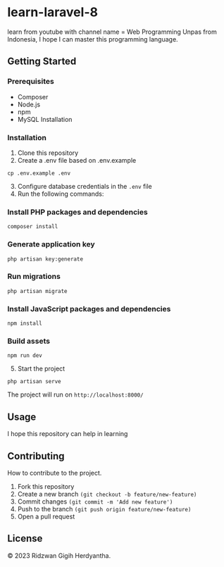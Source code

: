 # learn-laravel-8

learn from youtube with channel name = Web Programming Unpas from Indonesia, I hope I can master this programming language.

## Getting Started

### Prerequisites

- Composer
- Node.js
- npm
- MySQL
Installation

### Installation

1. Clone this repository
2. Create a .env file based on .env.example

`cp .env.example .env`

3. Configure database credentials in the `.env` file
4. Run the following commands:

### Install PHP packages and dependencies
`composer install`

### Generate application key
`php artisan key:generate`

### Run migrations
`php artisan migrate`

### Install JavaScript packages and dependencies
`npm install`

### Build assets
`npm run dev`

5. Start the project 

`php artisan serve`

The project will run on `http://localhost:8000/`

## Usage 

I hope this repository can help in learning

## Contributing

How to contribute to the project.

1. Fork this repository
2. Create a new branch `(git checkout -b feature/new-feature)`
3. Commit changes `(git commit -m 'Add new feature')`
4. Push to the branch `(git push origin feature/new-feature)`
5. Open a pull request

## License

&copy; 2023 Ridzwan Gigih Herdyantha.